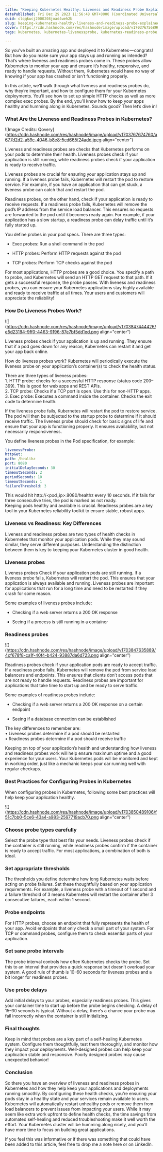 ```yaml
---
title: "Keeping Kubernetes Healthy: Liveness and Readiness Probe Explained"
datePublished: Fri Dec 29 2023 11:56:48 GMT+0000 (Coordinated Universal Time)
cuid: clqqkwcj2000208joad4weh2b
slug: keeping-kubernetes-healthy-liveness-and-readiness-probe-explained
cover: https://cdn.hashnode.com/res/hashnode/image/upload/v1703767568908/f02125da-244f-4bd5-9043-2555b71e753a.jpeg
tags: kubernetes, kubernetes-livenessprobe, kubernetes-readiness-probe, liveness-probe, readiness-probe

---
```


So you’ve built an amazing app and deployed it to Kubernetes — congrats! But how do you make sure your app stays up and running as intended? That’s where liveness and readiness probes come in. These probes allow Kubernetes to monitor your app and ensure it’s healthy, responsive, and ready to handle requests. Without them, Kubernetes would have no way of knowing if your app has crashed or isn’t functioning properly.

In this article, we’ll walk through what liveness and readiness probes do, why they’re important, and how to configure them for your Kubernetes deployments. You’ll see how to set up simple HTTP checks as well as more complex exec probes. By the end, you’ll know how to keep your apps healthy and humming along in Kubernetes. Sounds good? Then let’s dive in!

### What Are the Liveness and Readiness Probes in Kubernetes?

![Image Credits: Qovery](https://cdn.hashnode.com/res/hashnode/image/upload/v1703767674760/a677d2d2-a59c-4046-b8e8-5ed665f24add.jpeg align="center")

Liveness and readiness probes are checks that Kubernetes performs on your pods to determine their health. Liveness probes check if your application is still running, while readiness probes check if your application is ready to receive traffic.

Liveness probes are crucial for ensuring your application stays up and running. If a liveness probe fails, Kubernetes will restart the pod to restore service. For example, if you have an application that can get stuck, a liveness probe can catch that and restart the pod.

Readiness probes, on the other hand, check if your application is ready to receive requests. If a readiness probe fails, Kubernetes will remove the pod’s IP address from the service load balancer. This ensures no requests are forwarded to the pod until it becomes ready again. For example, if your application has a slow startup, a readiness probe can delay traffic until it’s fully started up.

You define probes in your pod specs. There are three types:

* Exec probes: Run a shell command in the pod
    
* HTTP probes: Perform HTTP requests against the pod
    
* TCP probes: Perform TCP checks against the pod
    

For most applications, HTTP probes are a good choice. You specify a path to probe, and Kubernetes will send an HTTP GET request to that path. If it gets a successful response, the probe passes. With liveness and readiness probes, you can ensure your Kubernetes applications stay highly available and ready to receive traffic at all times. Your users and customers will appreciate the reliability!

### How Do Liveness Probes Work?

![](https://cdn.hashnode.com/res/hashnode/image/upload/v1703847444426/e5d23184-9ff0-4463-9196-87e7bf5dd1ed.png align="center")

Liveness probes check if your application is up and running. They ensure that if a pod goes down for any reason, Kubernetes can restart it and get your app back online.

How do liveness probes work? Kubernetes will periodically execute the liveness probe on your application’s container(s) to check the health status.

There are three types of liveness probes:  
1\. HTTP probe: checks for a successful HTTP response (status code 200–399). This is good for web apps and REST APIs.  
2\. TCP probe: Checks if a TCP port is open. Use this for non-HTTP apps.  
3\. Exec probe: Executes a command inside the container. Checks the exit code to determine health.

If the liveness probe fails, Kubernetes will restart the pod to restore service. The pod will then be subjected to the startup probe to determine if it should receive traffic. The liveness probe should check for basic signs of life and ensure that your app is functioning properly. It ensures availability, but not necessarily responsiveness.

You define liveness probes in the Pod specification, for example:

```yaml
livenessProbe:
httpGet:
path: /healthz
port: 8080
initialDelaySeconds: 30
timeoutSeconds: 2
periodSeconds: 10
timeoutSeconds: 1
failureThreshold: 3
```

This would hit http://&lt;pod\_ip&gt;:8080/healthz every 10 seconds. If it fails for three consecutive tries, the pod is marked as not ready.  
Keeping pods healthy and available is crucial. Readiness probes are a key tool in your Kubernetes reliability toolkit to ensure stable, robust apps.

### Liveness vs Readiness: Key Differences

Liveness and readiness probes are two types of health checks in Kubernetes that monitor your application pods. While they may sound similar, they serve different purposes. Understanding the distinction between them is key to keeping your Kubernetes cluster in good health.

### Liveness probes

Liveness probes Check if your application pods are still running. If a liveness probe fails, Kubernetes will restart the pod. This ensures that your application is always available and running. Liveness probes are important for applications that run for a long time and need to be restarted if they crash for some reason.

Some examples of liveness probes include:

* Checking if a web server returns a 200 OK response
    
* Seeing if a process is still running in a container
    

### Readiness probes

![](https://cdn.hashnode.com/res/hashnode/image/upload/v1703847635889/4cf678f8-ca1f-40f4-b424-93887da6d723.png align="center")

Readiness probes check if your application pods are ready to accept traffic. If a readiness probe fails, Kubernetes will remove the pod from service load balancers and endpoints. This ensures that clients don’t access pods that are not ready to handle requests. Readiness probes are important for applications that take time to start up and be ready to serve traffic.

Some examples of readiness probes include:

* Checking if a web server returns a 200 OK response on a certain endpoint
    
* Seeing if a database connection can be established
    

The key differences to remember are:  
• Liveness probes determine if a pod should be restarted  
• Readiness probes determine if a pod should receive traffic

Keeping on top of your application’s health and understanding how liveness and readiness probes work will help ensure maximum uptime and a good experience for your users. Your Kubernetes pods will be monitored and kept in working order, just like a mechanic keeps your car running well with regular checkups.

### Best Practices for Configuring Probes in Kubernetes

When configuring probes in Kubernetes, following some best practices will help keep your application healthy.

![](https://cdn.hashnode.com/res/hashnode/image/upload/v1703850489106/f51c7bb0-5ce6-43a4-a983-2567719acb70.png align="center")

### Choose probe types carefully

Select the probe type that best fits your needs. Liveness probes check if the container is still running, while readiness probes confirm if the container is ready to accept traffic. For most applications, a combination of both is ideal.

### Set appropriate thresholds

The thresholds you define determine how long Kubernetes waits before acting on probe failures. Set these thoughtfully based on your application requirements. For example, a liveness probe with a timeout of 1 second and a failure threshold of 3 means Kubernetes will restart the container after 3 consecutive failures, each within 1 second.

### Probe endpoints

For HTTP probes, choose an endpoint that fully represents the health of your app. Avoid endpoints that only check a small part of your system. For TCP or command probes, configure them to check essential parts of your application.

### Set sane probe intervals

The probe interval controls how often Kubernetes checks the probe. Set this to an interval that provides a quick response but doesn’t overload your system. A good rule of thumb is 10–60 seconds for liveness probes and a bit longer for readiness probes.

### Use probe delays

Add initial delays to your probes, especially readiness probes. This gives your container time to start up before the probe begins checking. A delay of 15–30 seconds is typical. Without a delay, there’s a chance your probe may fail incorrectly when the container is still initializing.

### Final thoughts

Keep in mind that probes are a key part of a self-healing Kubernetes system. Configure them thoughtfully, test them thoroughly, and monitor how they impact your deployments. Well-designed probes can help keep your application stable and responsive. Poorly designed probes may cause unexpected behavior!

### Conclusion

So there you have an overview of liveness and readiness probes in Kubernetes and how they help keep your applications and deployments running smoothly. By configuring these health checks, you’re ensuring your pods stay in a healthy state and your services remain available to users. Kubernetes will automatically restart unhealthy pods or remove them from load balancers to prevent issues from impacting your users. While it may seem like extra work upfront to define health checks, the time savings from automated self-healing and reduced troubleshooting make it well worth the effort. Your Kubernetes cluster will be humming along nicely, and you’ll have more time to focus on building great applications.

If you feel this was informative or if there was something that could have been added to this article, feel free to drop me a note here or on LinkedIn.